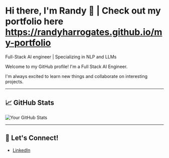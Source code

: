 # Hi there, I'm Randy 👋 | Check out my portfolio here https://randyharrogates.github.io/my-portfolio

Full-Stack AI engineer | Specializing in NLP and LLMs 

Welcome to my GitHub profile! I'm a Full Stack AI Engineer.

I'm always excited to learn new things and collaborate on interesting projects.

---

## 📈 GitHub Stats

![Your GitHub Stats](https://github-readme-stats.vercel.app/api?username=[YourUsername]&show_icons=true&hide_title=true)

---

## 📢 Let's Connect!

- [LinkedIn](https://www.linkedin.com/in/randychan112)

